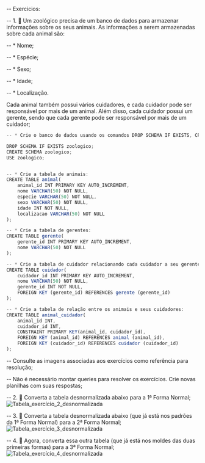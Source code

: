 -- Exercicios: 

-- 1. 🚀 Um zoológico precisa de um banco de dados para armazenar informações sobre os seus animais. As informações a serem armazenadas sobre cada animal são:

-- * Nome;

-- * Espécie;

-- * Sexo;

-- * Idade;

-- * Localização.

Cada animal também possui vários cuidadores, e cada cuidador pode ser responsável por mais de um animal. Além disso, cada cuidador possui um gerente, sendo que cada gerente pode ser responsável por mais de um cuidador;
```js
-- * Crie o banco de dados usando os comandos DROP SCHEMA IF EXISTS, CREATE e USE para derrubar um banco de dados de mesmo nome caso ele já exista, recria-lo e garantir que este banco de dados seja o banco que receberá os comandos a seguir: 

DROP SCHEMA IF EXISTS zoologico;
CREATE SCHEMA zoologico;
USE zoologico;


-- * Crie a tabela de animais: 
CREATE TABLE animal(
    animal_id INT PRIMARY KEY AUTO_INCREMENT,
    nome VARCHAR(50) NOT NULL,
    especie VARCHAR(50) NOT NULL,
    sexo VARCHAR(50) NOT NULL,
    idade INT NOT NULL,
    localizacao VARCHAR(50) NOT NULL
);

-- * Crie a tabela de gerentes: 
CREATE TABLE gerente(
    gerente_id INT PRIMARY KEY AUTO_INCREMENT,
    nome VARCHAR(50) NOT NULL
);

-- * Crie a tabela de cuidador relacionando cada cuidador a seu gerente usando uma chave estrangeira (foreign key): 
CREATE TABLE cuidador(
    cuidador_id INT PRIMARY KEY AUTO_INCREMENT,
    nome VARCHAR(50) NOT NULL,
    gerente_id INT NOT NULL,
    FOREIGN KEY (gerente_id) REFERENCES gerente (gerente_id)
);

-- * Crie a tabela de relação entre os animais e seus cuidadores: 
CREATE TABLE animal_cuidador(
    animal_id INT,
    cuidador_id INT,
    CONSTRAINT PRIMARY KEY(animal_id, cuidador_id),
    FOREIGN KEY (animal_id) REFERENCES animal (animal_id),
    FOREIGN KEY (cuidador_id) REFERENCES cuidador (cuidador_id)
);
```
-- Consulte as imagens associadas aos exercícios como referência para resolução;

-- Não é necessário montar queries para resolver os exercícios. Crie novas planilhas com suas respostas;

-- 2. 🚀 Converta a tabela desnormalizada abaixo para a 1ª Forma Normal;
![Tabela_exercício_2_desnormalizada](./images/tabela_exercício_2_desnormalizada.png)


-- 3. 🚀 Converta a tabela desnormalizada abaixo (que já está nos padrões da 1ª Forma Normal) para a 2ª Forma Normal;
![Tabela_exercício_3_desnormalizada](./images/tabela_exercício_3_desnormalizada.png)


-- 4. 🚀 Agora, converta essa outra tabela (que já está nos moldes das duas primeiras formas) para a 3ª Forma Normal;
![Tabela_exercício_4_desnormalizada](./images/tabela_exercício_4_desnormalizada.png)